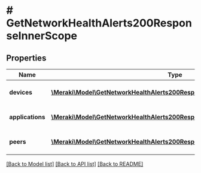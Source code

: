 # # GetNetworkHealthAlerts200ResponseInnerScope

## Properties

Name | Type | Description | Notes
------------ | ------------- | ------------- | -------------
**devices** | [**\Meraki\Model\GetNetworkHealthAlerts200ResponseInnerScopeDevicesInner[]**](GetNetworkHealthAlerts200ResponseInnerScopeDevicesInner.md) | Devices related to the alert | [optional]
**applications** | [**\Meraki\Model\GetNetworkHealthAlerts200ResponseInnerScopeApplicationsInner[]**](GetNetworkHealthAlerts200ResponseInnerScopeApplicationsInner.md) | Applications related to the alert | [optional]
**peers** | [**\Meraki\Model\GetNetworkHealthAlerts200ResponseInnerScopePeersInner[]**](GetNetworkHealthAlerts200ResponseInnerScopePeersInner.md) | Peers related to the alert | [optional]

[[Back to Model list]](../../README.md#models) [[Back to API list]](../../README.md#endpoints) [[Back to README]](../../README.md)
